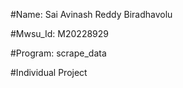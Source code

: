 #Name: Sai Avinash Reddy Biradhavolu

#Mwsu_Id: M20228929

#Program: scrape_data

#Individual Project
